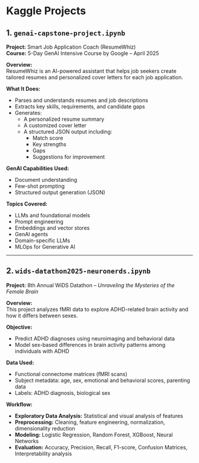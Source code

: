 # Kaggle Projects

## 1. `genai-capstone-project.ipynb`  
**Project:** Smart Job Application Coach (ResumeWhiz)  
**Course:** 5-Day GenAI Intensive Course by Google – April 2025  

**Overview:**  
ResumeWhiz is an AI-powered assistant that helps job seekers create tailored resumes and personalized cover letters for each job application.

**What It Does:**
- Parses and understands resumes and job descriptions
- Extracts key skills, requirements, and candidate gaps
- Generates:
  - A personalized resume summary
  - A customized cover letter
  - A structured JSON output including:
    - Match score
    - Key strengths
    - Gaps
    - Suggestions for improvement

**GenAI Capabilities Used:**
- Document understanding
- Few-shot prompting
- Structured output generation (JSON)

**Topics Covered:**
- LLMs and foundational models
- Prompt engineering
- Embeddings and vector stores
- GenAI agents
- Domain-specific LLMs
- MLOps for Generative AI

---

## 2. `wids-datathon2025-neuronerds.ipynb`  
**Project:** 8th Annual WiDS Datathon – *Unraveling the Mysteries of the Female Brain*

**Overview:**  
This project analyzes fMRI data to explore ADHD-related brain activity and how it differs between sexes.

**Objective:**
- Predict ADHD diagnoses using neuroimaging and behavioral data
- Model sex-based differences in brain activity patterns among individuals with ADHD

**Data Used:**
- Functional connectome matrices (fMRI scans)
- Subject metadata: age, sex, emotional and behavioral scores, parenting data
- Labels: ADHD diagnosis, biological sex

**Workflow:**
- **Exploratory Data Analysis:** Statistical and visual analysis of features
- **Preprocessing:** Cleaning, feature engineering, normalization, dimensionality reduction
- **Modeling:** Logistic Regression, Random Forest, XGBoost, Neural Networks
- **Evaluation:** Accuracy, Precision, Recall, F1-score, Confusion Matrices, Interpretability analysis
